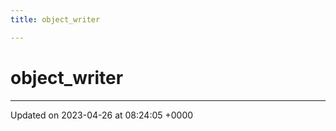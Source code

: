 ```yaml
---
title: object_writer

---
```


# object_writer





-------------------------------

Updated on 2023-04-26 at 08:24:05 +0000